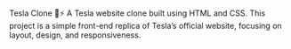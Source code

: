 Tesla Clone 🚗⚡
A Tesla website clone built using HTML and CSS.
This project is a simple front-end replica of Tesla’s official website, focusing on layout, design, and responsiveness.

